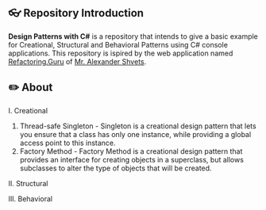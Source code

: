 ## :eyeglasses: Repository Introduction
**Design Patterns with C#** is a repository that intends to give a basic example for Creational, Structural and Behavioral Patterns using C# console applications.
This repository is ispired by the web application named [Refactoring.Guru](https://refactoring.guru/) of [Mr. Alexander Shvets](https://github.com/neochief).
## :pencil2: About
I. Creational
  1. Thread-safe Singleton 
    - Singleton is a creational design pattern that lets you ensure that a class has only one instance, while providing a global access point to this instance.
  2. Factory Method
    - Factory Method is a creational design pattern that provides an interface for creating objects in a superclass, but allows subclasses to alter the type of objects that will be created.
    
II. Structural

III. Behavioral

